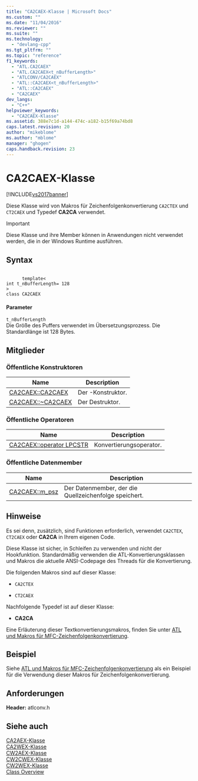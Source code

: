 ```yaml
---
title: "CA2CAEX-Klasse | Microsoft Docs"
ms.custom: ""
ms.date: "11/04/2016"
ms.reviewer: ""
ms.suite: ""
ms.technology: 
  - "devlang-cpp"
ms.tgt_pltfrm: ""
ms.topic: "reference"
f1_keywords: 
  - "ATL.CA2CAEX"
  - "ATL.CA2CAEX<t_nBufferLength>"
  - "ATLCONV/CA2CAEX"
  - "ATL::CA2CAEX<t_nBufferLength>"
  - "ATL::CA2CAEX"
  - "CA2CAEX"
dev_langs: 
  - "C++"
helpviewer_keywords: 
  - "CA2CAEX-Klasse"
ms.assetid: 388e7c1d-a144-474c-a182-b15f69a74bd8
caps.latest.revision: 20
author: "mikeblome"
ms.author: "mblome"
manager: "ghogen"
caps.handback.revision: 23
---
```

# CA2CAEX-Klasse
[!INCLUDE[vs2017banner](../../assembler/inline/includes/vs2017banner.md)]

Diese Klasse wird von Makros für Zeichenfolgenkonvertierung `CA2CTEX` und `CT2CAEX` und Typedef **CA2CA** verwendet.  
  
> [!IMPORTANT]
>  Diese Klasse und ihre Member können in Anwendungen nicht verwendet werden, die in der Windows Runtime ausführen.  
  
## Syntax  
  
```  
  
      template<  
int t_nBufferLength= 128  
>  
class CA2CAEX  
```  
  
#### Parameter  
 `t_nBufferLength`  
 Die Größe des Puffers verwendet im Übersetzungsprozess.  Die Standardlänge ist 128 Bytes.  
  
## Mitglieder  
  
### Öffentliche Konstruktoren  
  
|Name|Description|  
|----------|-----------------|  
|[CA2CAEX::CA2CAEX](../Topic/CA2CAEX::CA2CAEX.md)|Der \-Konstruktor.|  
|[CA2CAEX::~CA2CAEX](../Topic/CA2CAEX::~CA2CAEX.md)|Der Destruktor.|  
  
### Öffentliche Operatoren  
  
|Name|Description|  
|----------|-----------------|  
|[CA2CAEX::operator LPCSTR](../Topic/CA2CAEX::operator%20LPCSTR.md)|Konvertierungsoperator.|  
  
### Öffentliche Datenmember  
  
|Name|Description|  
|----------|-----------------|  
|[CA2CAEX::m\_psz](../Topic/CA2CAEX::m_psz.md)|Der Datenmember, der die Quellzeichenfolge speichert.|  
  
## Hinweise  
 Es sei denn, zusätzlich, sind Funktionen erforderlich, verwendet `CA2CTEX`, `CT2CAEX` oder **CA2CA** in Ihrem eigenen Code.  
  
 Diese Klasse ist sicher, in Schleifen zu verwenden und nicht der Hookfunktion.  Standardmäßig verwenden die ATL\-Konvertierungsklassen und Makros die aktuelle ANSI\-Codepage des Threads für die Konvertierung.  
  
 Die folgenden Makros sind auf dieser Klasse:  
  
-   `CA2CTEX`  
  
-   `CT2CAEX`  
  
 Nachfolgende Typedef ist auf dieser Klasse:  
  
-   **CA2CA**  
  
 Eine Erläuterung dieser Textkonvertierungsmakros, finden Sie unter [ATL und Makros für MFC\-Zeichenfolgenkonvertierung](../Topic/ATL%20and%20MFC%20String%20Conversion%20Macros.md).  
  
## Beispiel  
 Siehe [ATL und Makros für MFC\-Zeichenfolgenkonvertierung](../Topic/ATL%20and%20MFC%20String%20Conversion%20Macros.md) als ein Beispiel für die Verwendung dieser Makros für Zeichenfolgenkonvertierung.  
  
## Anforderungen  
 **Header:** atlconv.h  
  
## Siehe auch  
 [CA2AEX\-Klasse](../../atl/reference/ca2aex-class.md)   
 [CA2WEX\-Klasse](../../atl/reference/ca2wex-class.md)   
 [CW2AEX\-Klasse](../../atl/reference/cw2aex-class.md)   
 [CW2CWEX\-Klasse](../../atl/reference/cw2cwex-class.md)   
 [CW2WEX\-Klasse](../../atl/reference/cw2wex-class.md)   
 [Class Overview](../../atl/atl-class-overview.md)